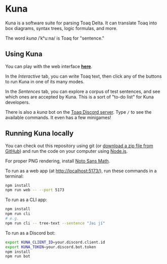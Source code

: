 # Kuna

Kuna is a software suite for parsing Toaq Delta. It can translate Toaq into box diagrams, syntax trees, logic formulas, and more.

The word _kuna_ /ˈkʰuːna/ is Toaq for "sentence."

## Using Kuna

You can play with the web interface [**here**](https://toaq.net/kuna/).

In the _Interactive_ tab, you can write Toaq text, then click any of the buttons to run Kuna in one of its many modes.

In the _Sentences_ tab, you can explore a corpus of test sentences, and see which ones are accepted by Kuna. This is a sort of "to-do list" for Kuna developers.

There is also a _kuna_ bot on the [Toaq Discord server](https://toaq.me/Discord). Type `/` to see the available commands. It even has a few minigames!

## Running Kuna locally

You can check out this repository using git (or [download a zip file from GitHub](https://github.com/toaq/kuna/archive/refs/heads/main.zip)) and run the code on your computer using [Node.js](https://nodejs.org/en/download/).

For proper PNG rendering, install
[Noto Sans Math](https://fonts.google.com/noto/specimen/Noto+Sans+Math).

To run as a web app (at <http://localhost:5173/>), run these commands in a terminal:

```sh
npm install
npm run web -- --port 5173
```

To run as a CLI app:

```sh
npm install
npm run cli
# e.g.
npm run cli -- tree-text --sentence "Jaı jí"
```

To run as a Discord bot:

```sh
export KUNA_CLIENT_ID=your.discord.client.id
export KUNA_TOKEN=your.discord.bot.token
npm install
npm run bot
```
